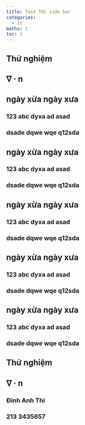 ```yaml
---
title: Test TOC side bar
categories:
  - it
maths: 1
toc: 1
---
```


## Thử nghiệm

## $\nabla \cdot \mathbf{n}$

## ngày xừa ngày xưa

### 123 abc dyxa ad asad

### dsade dqwe wqe q12sda

## ngày xừa ngày xưa

### 123 abc dyxa ad asad

### dsade dqwe wqe q12sda

## ngày xừa ngày xưa

### 123 abc dyxa ad asad

### dsade dqwe wqe q12sda

## ngày xừa ngày xưa

### 123 abc dyxa ad asad

### dsade dqwe wqe q12sda

## ngày xừa ngày xưa

### 123 abc dyxa ad asad

### dsade dqwe wqe q12sda

## Thử nghiệm

## $\nabla \cdot \mathbf{n}$

### Đinh Anh Thi

### 213 3435657 

